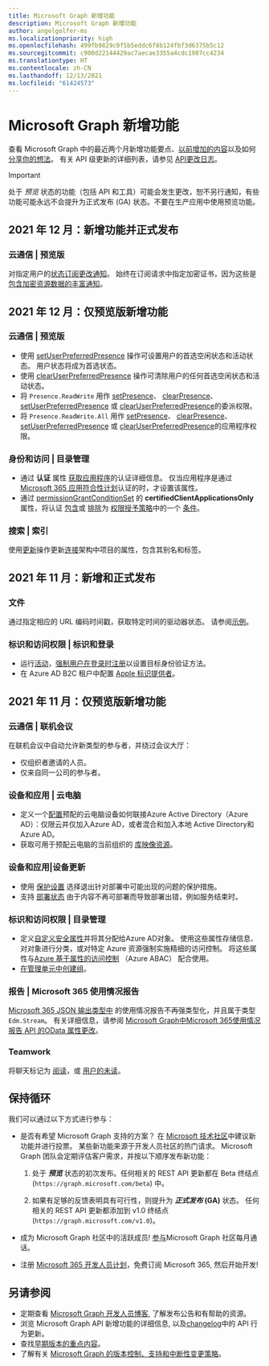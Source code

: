 ```yaml
---
title: Microsoft Graph 新增功能
description: Microsoft Graph 新增功能
author: angelgolfer-ms
ms.localizationpriority: high
ms.openlocfilehash: 499fb9829c0f5b5eddc6f8b124fbf3d6375b5c12
ms.sourcegitcommit: c900d22144429ac7aecae3355a4cdc1987cc4234
ms.translationtype: HT
ms.contentlocale: zh-CN
ms.lasthandoff: 12/13/2021
ms.locfileid: "61424573"
---
```

# <a name="whats-new-in-microsoft-graph"></a>Microsoft Graph 新增功能

查看 Microsoft Graph 中的最近两个月新增功能要点、[以前增加的内容](whats-new-earlier.md)以及如何[分享你的想法](#want-to-stay-in-the-loop)。 有关 API 级更新的详细列表，请参见 [API更改日志](https://developer.microsoft.com/graph/changelog/)。 

> [!IMPORTANT]
> 处于 _预览_ 状态的功能（包括 API 和工具）可能会发生更改，恕不另行通知，有些功能可能永远不会提升为正式发布 (GA) 状态。不要在生产应用中使用预览功能。


## <a name="december-2021-new-and-generally-available"></a>2021 年 12 月：新增功能并正式发布

### <a name="cloud-communications--presence"></a>云通信 | 预览版
对指定用户的[状态](/graph/api/resources/presence)[订阅更改通知](/graph/api/subscription-post-subscriptions?view=graph-rest-beta&preserve-view=true)。 始终在订阅请求中指定加密证书，因为这些是[包含加密资源数据的丰富通知](webhooks-with-resource-data.md)。

## <a name="december-2021-new-in-preview-only"></a>2021 年 12 月：仅预览版新增功能

### <a name="cloud-communications--presence"></a>云通信 | 预览版
- 使用 [setUserPreferredPresence](/graph/api/presence-setuserpreferredpresence?view=graph-rest-beta&preserve-view=true) 操作可设置用户的首选空闲状态和活动状态。 用户状态将成为首选状态。
- 使用 [clearUserPreferredPresence](/graph/api/presence-clearuserpreferredpresence?view=graph-rest-beta&preserve-view=true) 操作可清除用户的任何首选空闲状态和活动状态。
- 将 `Presence.ReadWrite` 用作 [setPresence](/graph/api/presence-setpresence?view=graph-rest-beta&preserve-view=true)、 [clearPresence](/graph/api/presence-clearpresence?view=graph-rest-beta&preserve-view=true)、[setUserPreferredPresence](/graph/api/presence-setuserpreferredpresence?view=graph-rest-beta&preserve-view=true) 或 [clearUserPreferredPresence](/graph/api/presence-clearuserpreferredpresence?view=graph-rest-beta&preserve-view=true)的委派权限。
- 将 `Presence.ReadWrite.All` 用作 [setPresence](/graph/api/presence-setpresence?view=graph-rest-beta&preserve-view=true)、 [clearPresence](/graph/api/presence-clearpresence?view=graph-rest-beta&preserve-view=true)、[setUserPreferredPresence](/graph/api/presence-setuserpreferredpresence?view=graph-rest-beta&preserve-view=true) 或 [clearUserPreferredPresence](/graph/api/presence-clearuserpreferredpresence?view=graph-rest-beta&preserve-view=true)的应用程序权限。

### <a name="identity-and-access--directory-management"></a>身份和访问 | 目录管理
- 通过 **认证** 属性 [获取](/graph/api/application-get?view=graph-rest-beta&preserve-view=true)[应用程序](/graph/api/resources/application?view=graph-rest-beta&preserve-view=true)的认证详细信息。 仅当应用程序是通过 [Microsoft 365 应用符合性计划](/microsoft-365-app-certification/docs/enterprise-app-certification-guide)认证的时，才设置该属性。  
- 通过 [permissionGrantConditionSet](/graph/api/resources/permissionGrantConditionSet?view=graph-rest-beta&preserve-view=true) 的 **certifiedClientApplicationsOnly** 属性，将认证 [包含](/graph/api/permissiongrantpolicy-post-includes?view=graph-rest-beta&preserve-view=true)或 [排除](/graph/api/permissiongrantpolicy-post-excludes?view=graph-rest-beta&preserve-view=true)为 [权限授予策略](/graph/api/resources/permissiongrantpolicy?view=graph-rest-beta&preserve-view=true)中的一个 [条件](/graph/api/resources/permissionGrantConditionSet?view=graph-rest-beta&preserve-view=true)。

### <a name="search--index"></a>搜索 | 索引
使用[更新](/graph/api/externalconnectors-schema-update?view=graph-rest-beta&preserve-view=true)操作更新[连接](/graph/api/resources/externalconnectors-externalconnection?view=graph-rest-beta&preserve-view=true)架构中项目的属性，包含其别名和标签。


## <a name="november-2021-new-and-generally-available"></a>2021 年 11 月：新增和正式发布

### <a name="files"></a>文件
通过指定相应的 URL 编码时间戳，获取特定时间的驱动器状态。 请参阅[示例](/graph/api/driveitem-delta#example-4-retrieving-delta-results-using-a-timestamp)。

### <a name="identity-and-access--identity-and-sign-in"></a>标识和访问权限 | 标识和登录
- 运行[活动](/graph/api/resources/authenticationMethodsRegistrationCampaign)，[强制用户在登录时注册](/graph/api/resources/registrationEnforcement)以设置目标身份验证方法。
-  在 Azure AD B2C 租户中配置 [Apple 标识提供者](/graph/api/resources/applemanagedidentityprovider)。

## <a name="november-2021-new-in-preview-only"></a>2021 年 11 月：仅预览版新增功能

### <a name="cloud-communications--online-meeting"></a>云通信 | 联机会议
在联机会议中自动允许新类型的参与者，并绕过会议大厅：
- 仅组织者邀请的人员。
- 仅来自同一公司的参与者。

### <a name="devices-and-apps--cloud-pc"></a>设备和应用 | 云电脑
- 定义一个[配置](/graph/api/resources/cloudPcDomainJoinConfiguration?view=graph-rest-beta&preserve-view=true)预配的云电脑设备如何联接Azure Active Directory（Azure AD）：仅限云并仅加入Azure AD，或者混合和加入本地 Active Directory和Azure AD。
- 获取可用于预配云电脑的当前组织的 [库映像资源](/graph/api/resources/cloudPcGalleryImage?view=graph-rest-beta&preserve-view=true)。

### <a name="devices-and-apps--device-updates"></a>设备和应用|设备更新
- 使用 [保护设置](/graph/api/resources/windowsupdates-safeguardSettings?view=graph-rest-beta&preserve-view=true) 选择退出针对部署中可能出现的问题的保护措施。
- 支持 [部署状态](/graph/api/resources/windowsupdates-deploymentState?view=graph-rest-beta&preserve-view=true) 由于内容不再可部署而导致部署出错，例如服务结束时。

### <a name="identity-and-access--directory-management"></a>标识和访问权限 | 目录管理
- 定义[自定义安全属性](/graph/api/resources/custom-security-attributes-overview?view=graph-rest-beta&preserve-view=true)并将其分配给Azure AD对象。 使用这些属性存储信息、对对象进行分类，或对特定 Azure 资源强制实施精细的访问控制。 将这些属性与[Azure 基于属性的访问控制](/azure/role-based-access-control/conditions-overview) （Azure ABAC） 配合使用。
- [在管理单元中创建组](/graph/api/administrativeunit-post-members?view=graph-rest-beta&preserve-view=true)。

### <a name="reports--microsoft-365-usage-reports"></a>报告 | Microsoft 365 使用情况报告
[Microsoft 365 JSON 输出类型中](/graph/api/resources/report?view=graph-rest-beta&preserve-view=true) 的使用情况报告不再强类型化，并且属于类型 `Edm.Stream`。 有关详细信息，请参阅 [Microsoft Graph中Microsoft 365使用情况报告 API 的OData 属性更改](https://devblogs.microsoft.com/microsoft365dev/odata-property-changes-to-microsoft-365-usage-reports-api-in-microsoft-graph/)。

### <a name="teamwork"></a>Teamwork
将聊天标记为 [阅读](/graph/api/chat-markChatReadForUser?view=graph-rest-beta&preserve-view=true)，或 [用户的未读](/graph/api/chat-markchatunreadforuser?view=graph-rest-beta&preserve-view=true)。



## <a name="want-to-stay-in-the-loop"></a>保持循环

我们可以通过以下方式进行参与：

- 是否有希望 Microsoft Graph 支持的方案？ 在 [Microsoft 技术社区](https://techcommunity.microsoft.com/t5/microsoft-365-developer-platform/idb-p/Microsoft365DeveloperPlatform/label-name/Microsoft%20Graph)中建议新功能并进行投票。
    某些新功能来源于开发人员社区的热门请求。 Microsoft Graph 团队会定期评估客户需求，并按以下顺序发布新功能：

    1. 处于 **_预览_** 状态的初次发布。任何相关的 REST API 更新都在 Beta 终结点 (`https://graph.microsoft.com/beta`) 中。  

    2. 如果有足够的反馈表明具有可行性，则提升为 **_正式发布_ (GA)** 状态。 任何相关的 REST API 更新都添加到 v1.0 终结点 (`https://graph.microsoft.com/v1.0`)。 
- 成为 Microsoft Graph 社区中的活跃成员! [参与](https://aka.ms/microsoftgraphcall)Microsoft Graph 社区每月通话。
- 注册 [Microsoft 365 开发人员计划](https://developer.microsoft.com/office/dev-program)，免费订阅 Microsoft 365, 然后开始开发! 


## <a name="see-also"></a>另请参阅
- 定期查看 [Microsoft Graph 开发人员博客](https://developer.microsoft.com/graph/blogs/), 了解发布公告和有帮助的资源。 
- 浏览 Microsoft Graph API 新增功能的详细信息, 以及[changelog](https://developer.microsoft.com/graph/changelog/)中的 API 行为更新。
- 查找[早期版本的重点内容](whats-new-earlier.md)。
- 了解有关 [Microsoft Graph 的版本控制、支持和中断性变更策略](versioning-and-support.md)。
